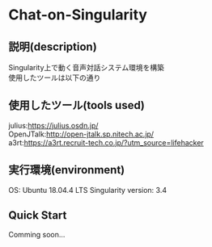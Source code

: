 # Chat-on-Singularity

## 説明(description)
Singularity上で動く音声対話システム環境を構築<br>
使用したツールは以下の通り

## 使用したツール(tools used)
julius:https://julius.osdn.jp/<br>
OpenJTalk:http://open-jtalk.sp.nitech.ac.jp/<br>
a3rt:https://a3rt.recruit-tech.co.jp/?utm_source=lifehacker

## 実行環境(environment)
OS: Ubuntu 18.04.4 LTS
Singularity version: 3.4

## Quick Start
Comming soon...
